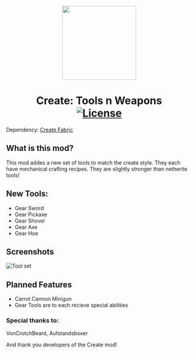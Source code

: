 <p align="center">
  <img width="200" src="https://i.imgur.com/D3kzPCn.png">
</p>

<h1 align="center">Create: Tools n Weapons  <br>
	<a href="https://github.com/Kryeit/Missions/LICENSE"><img src="https://img.shields.io/github/license/Creators-of-Create/Create?style=flat&color=900c3f" alt="License"></a>
</h1>

Dependency:
[Create Fabric](https://modrinth.com/mod/create-fabric)

## What is this mod?

This mod addes a new set of tools to match the create style. They each have mechanical crafting recipes. They are slightly stronger than netherite tools!


## New Tools:
- Gear Sword
- Gear Pickaxe
- Gear Shovel
- Gear Axe
- Gear Hoe

## Screenshots
![Tool set](https://cdn.modrinth.com/data/cached_images/2031174c055ba2db8e4915c1ac4090b972b86f9c.png)

## Planned Features
- Carrot Cannon Minigun
- Gear Tools are to each recieve special abilities

### Special thanks to:
VonCrotchBeard, Aufstandsboxer

And thank you developers of the Create mod!
